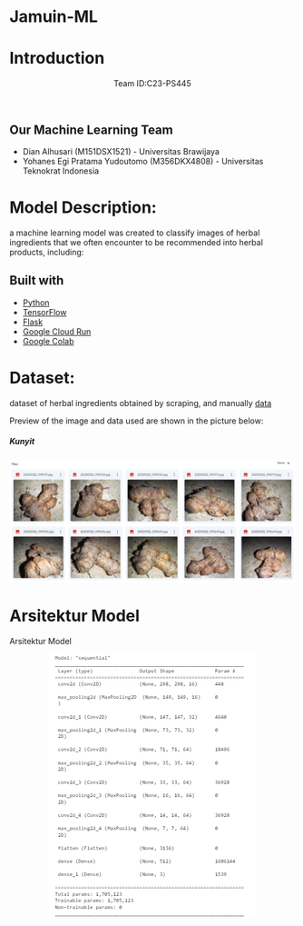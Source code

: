 # Jamuin-ML
# Introduction
<p align='center'>Team ID:C23-PS445 </p><br>

## Our Machine Learning Team
- Dian Alhusari (M151DSX1521) - Universitas Brawijaya 
- Yohanes Egi Pratama Yudoutomo (M356DKX4808) - Universitas Teknokrat Indonesia

# Model Description:
a machine learning model was created to classify images of herbal ingredients that we often encounter to be recommended into herbal products, including:

## Built with
- [Python](https://www.python.org/ "Python")
- [TensorFlow](https://www.tensorflow.org/ "TensorFlow")
- [Flask](https://flask.palletsprojects.com/en/2.1.x/ "Flask")
- [Google Cloud Run](https://cloud.google.com/run)
- [Google Colab](https://colab.research.google.com/ "Google Colab")

# Dataset:
dataset of herbal ingredients obtained by scraping, and manually [data](https://drive.google.com/drive/folders/1KDyy5kXO6M25G-KQ7x3pyj171u4ZTk81?usp=drive_link)
<p>Preview of the image and data used are shown in the picture below:</p>
<h5>Kunyit</h5>
<img src="https://github.com/JamuIn/Jamuin-ML/blob/main/Dataset/assetdata.PNG?raw=true"
     title="Kunyit">
     
# Arsitektur Model
Arsitektur Model
<center><img src="Model/arsitektur.png"></center>
